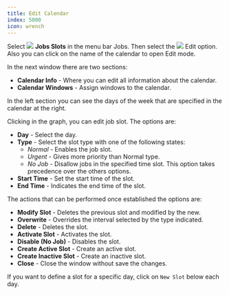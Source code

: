 ```yaml
---
title: Edit Calendar
index: 5000
icon: wrench
---
```

Select <img src="/static/images/icons/slot.svg" /> **Jobs Slots** in the menu
bar Jobs. Then select the <img src="/static/images/icons/edit.svg" /> Edit
option. Also you can click on the name of the calendar to open Edit mode.

In the next window there are two sections:

- **Calendar Info** - Where you can edit all information about the calendar.
- **Calendar Windows** - Assign windows to the calendar.

In the left section you can see the days of the week that are specified in the calendar at the right.

Clicking in the graph, you can edit job slot. The options are:

- **Day** - Select the day.
- **Type** - Select the slot type with one of the following states:
   - *Normal* - Enables the job slot.
   - *Urgent* - Gives more priority than Normal type.
   - *No Job* - Disallow jobs in the specified time slot. This option takes precedence over the others options.
- **Start Time** - Set the start time of the slot.
- **End Time** - Indicates the end time of the slot.


The actions that can be performed once established the options are:

- **Modify Slot** - Deletes the previous slot and modified by the new.
- **Overwrite** - Overrides the interval selected by the type indicated.
- **Delete** - Deletes the slot.
- **Activate Slot** - Activates the slot.
- **Disable (No Job)** - Disables the slot.
- **Create Active Slot** - Create an active slot.
- **Create Inactive Slot** - Create an inactive slot.
- **Close** - Close the window without save the changes.



If you want to define a slot for a specific day, click on `New Slot` below each day.

